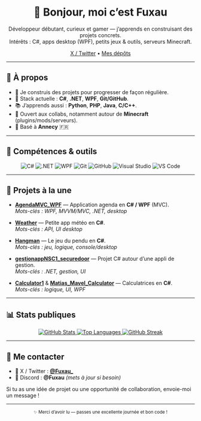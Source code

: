 <!--
Tip: ce fichier est ton README de profil (repo spécial : github.com/fuxau/fuxau).
Il s’affiche sur ta page GitHub. Mets à jour les liens & sections "À la Une".
-->

<h1 align="center">👋 Bonjour, moi c’est <strong>Fuxau</strong></h1>

<p align="center">
  Développeur débutant, curieux et gamer — j’apprends en construisant des projets concrets.<br/>
  Intérêts : C#, apps desktop (WPF), petits jeux & outils, serveurs Minecraft.
</p>

<p align="center">
  <a href="https://twitter.com/Fuxau_">X / Twitter</a> •
  <a href="https://github.com/fuxau?tab=repositories">Mes dépôts</a>
</p>

---

## 🚀 À propos

- 🎯 Je construis des projets pour progresser de façon régulière.
- 🧰 Stack actuelle : **C#**, **.NET**, **WPF**, **Git/GitHub**.
- 📚 J’apprends aussi : **Python**, **PHP**, **Java**, **C/C++**.
- 🤝 Ouvert aux collabs, notamment autour de **Minecraft** (plugins/mods/serveurs).
- 📍 Basé à **Annecy** 🇫🇷

---

## 🧠 Compétences & outils

<div align="center">

![C#](https://img.shields.io/badge/C%23-239120?style=for-the-badge&logo=csharp&logoColor=white)
![.NET](https://img.shields.io/badge/.NET-512BD4?style=for-the-badge&logo=dotnet&logoColor=white)
![WPF](https://img.shields.io/badge/WPF-5C2D91?style=for-the-badge&logo=windows&logoColor=white)
![Git](https://img.shields.io/badge/Git-F05033?style=for-the-badge&logo=git&logoColor=white)
![GitHub](https://img.shields.io/badge/GitHub-181717?style=for-the-badge&logo=github&logoColor=white)
![Visual Studio](https://img.shields.io/badge/Visual%20Studio-5C2D91?style=for-the-badge&logo=visualstudio&logoColor=white)
![VS Code](https://img.shields.io/badge/VS%20Code-007ACC?style=for-the-badge&logo=visualstudiocode&logoColor=white)

</div>

---

## 📌 Projets à la une



- **[AgendaMVC_WPF](https://github.com/fuxau/AgendaMVC_WPF)** — Application agenda en **C# / WPF** (MVC).  
  _Mots-clés : WPF, MVVM/MVC, .NET, desktop_

- **[Weather](https://github.com/fuxau/Weather)** — Petite app météo en **C#**.  
  _Mots-clés : API, UI desktop_

- **[Hangman](https://github.com/fuxau/Hangman)** — Le jeu du pendu en **C#**.  
  _Mots-clés : jeu, logique, console/desktop_

- **[gestionappNSC1_securedoor](https://github.com/fuxau/gestionappNSC1_securedoor)** — Projet C# autour d’une appli de gestion.  
  _Mots-clés : .NET, gestion, UI_

- **[Calculator1](https://github.com/fuxau/Calculator1)** & **[Matias_Mavel_Calculator](https://github.com/fuxau/Matias_Mavel_Calculator)** — Calculatrices en **C#**.  
  _Mots-clés : logique, UI, WPF_

---

## 📊 Stats publiques

<div align="center">

<a href="https://github.com/fuxau">
  <img src="https://github-readme-stats.vercel.app/api?username=fuxau&show_icons=true&hide_title=true&include_all_commits=true&rank_icon=github" alt="GitHub Stats"/>
</a>

<a href="https://github.com/fuxau">
  <img src="https://github-readme-stats.vercel.app/api/top-langs/?username=fuxau&layout=compact&langs_count=8" alt="Top Languages"/>
</a>

<a href="https://github.com/fuxau">
  <img src="https://streak-stats.demolab.com?user=fuxau&hide_border=true" alt="GitHub Streak"/>
</a>

</div>

---

## 🤝 Me contacter

- 📨 X / Twitter : **[@Fuxau_](https://twitter.com/Fuxau_)**
- 💬 Discord : **@Fuxau** _(mets à jour si besoin)_

Si tu as une idée de projet ou une opportunité de collaboration, envoie-moi un message !

---

<p align="center">
  <sub>✨ Merci d’avoir lu — passes une excellente journée et bon code !</sub>
</p>


<!---
fuxau/fuxau is a ✨ special ✨ repository because its `README.md` (this file) appears on your GitHub profile.
You can click the Preview link to take a look at your changes.
--->
